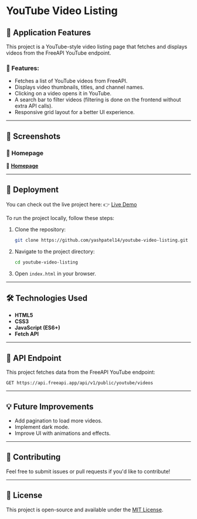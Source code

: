 # YouTube Video Listing

## 📌 Application Features
This project is a YouTube-style video listing page that fetches and displays videos from the FreeAPI YouTube endpoint.

### 🔹 Features:
- Fetches a list of YouTube videos from FreeAPI.
- Displays video thumbnails, titles, and channel names.
- Clicking on a video opens it in YouTube.
- A search bar to filter videos (filtering is done on the frontend without extra API calls).
- Responsive grid layout for a better UI experience.

---

## 📸 Screenshots

### 🎥 Homepage
🔗 **[Homepage](https://prnt.sc/slLDDiFohdAB)**


---

## 🚀 Deployment

You can check out the live project here:
👉 [Live Demo](https://youtube-video-listing-eight.vercel.app/)

To run the project locally, follow these steps:

1. Clone the repository:
   ```sh
   git clone https://github.com/yashpatel14/youtube-video-listing.git
   ```
2. Navigate to the project directory:
   ```sh
   cd youtube-video-listing
   ```
3. Open `index.html` in your browser.

---

## 🛠 Technologies Used
- **HTML5**
- **CSS3**
- **JavaScript (ES6+)**
- **Fetch API**

---

## 🔗 API Endpoint
This project fetches data from the FreeAPI YouTube endpoint:
```
GET https://api.freeapi.app/api/v1/public/youtube/videos
```

---

## 💡 Future Improvements
- Add pagination to load more videos.
- Implement dark mode.
- Improve UI with animations and effects.

---

## 🤝 Contributing
Feel free to submit issues or pull requests if you'd like to contribute!

---

## 📄 License
This project is open-source and available under the [MIT License](LICENSE).

